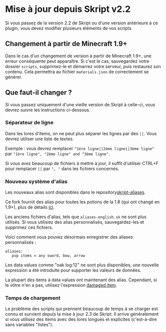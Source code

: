 # Mise à jour depuis Skript v2.2
Si vous passez de la version 2.2 de Skript ou d'une version antérieure à ce plugin, vous devez modifier plusieurs éléments de vos scripts.

## Changement à partir de Minecraft 1.9+
Dans le cas d'un changement de version à partir de Minecraft 1.9+, une erreur conséquente peut apparaître.
Si c'est le cas, sauvegardez votre dossier `scripts`, supprimez-le et démarrez votre serveur, puis restaurez son contenu.
Cela permettra au fichier `materials.json` de correctement se générer.

## Que faut-il changer ?

Si vous passez uniquement d'une vieille version de Skript à celle-ci, vous devrez suivre les instructions ci-dessous.

### Séparateur de ligne

Dans les lores d'items, on ne peut plus séparer les lignes par des `||`. Vous devrez utiliser une liste de textes.

Exemple : vous devrez remplacer `"1ère ligne||2ème ligne||3ème ligne"` par `"1ère ligne", "2ème ligne" and "3ème ligne"`.

Si vous avez beaucoup de fichiers à mettre à jour, il suffit d'utiliser CTRL+F pour remplacer `||` par `", "` dans les fichiers concernés.

### Nouveau système d'alias

Les nouveaux alias sont disponibles dans le repository[skript-aliases](https://github.com/SkriptLang/skript-aliases).

Ce fork fournit des alias pour toutes les potions de la 1.8 (qui ont changé en 1.9+), plus de détails
[ici](https://github.com/Matocolotoe/Skript-1.8/tree/master/skript-aliases/brewing.sk).

Les anciens fichiers d'alias, tels que `aliases-english.sk` ne sont plus utilisés. Si vous utilisiez des alias personnalisés, sauvegardez-les et supprimez ces fichiers.

Voici comment vous pouvez désormais enregistrer des aliases personnalisés :
```
aliases:
   pvp items = any sword, bow, arrow
```

Les data values comme "oak log:12" ne sont plus disponibles, une nouvelle expression a été introduite pour supporter les valeurs de données.

La plupart des items à data values ont maintenant des alias. Cependant, si le vôtre n'en a pas, utilisez l'expression [damaged item](https://skriptlang.github.io/Skript/expressions.html#ExprDamagedItem).

### Temps de chargement

Le problème des scripts qui prennent beaucoup de temps à se charger est connu et survient depuis la mise à jour 2.3 de Skript.
Il arrive généralement si vous utilisez des items avec des lores longues et explicites (c'est-à-dire sans variables "listes").
